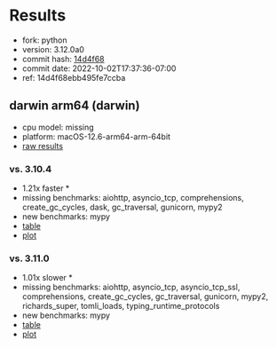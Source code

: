 # Results

- fork: python
- version: 3.12.0a0
- commit hash: [14d4f68](https://github.com/python/cpython/commit/14d4f68)
- commit date: 2022-10-02T17:37:36-07:00
- ref: 14d4f68ebb495fe7ccba

## darwin arm64 (darwin)

- cpu model: missing
- platform: macOS-12.6-arm64-arm-64bit
- [raw results](bm-20221002-darwin-arm64-python-14d4f68ebb495fe7ccba-3.12.0a0-14d4f68.json)

### vs. 3.10.4

- 1.21x faster \*
- missing benchmarks: aiohttp, asyncio_tcp, comprehensions, create_gc_cycles, dask, gc_traversal, gunicorn, mypy2
- new benchmarks: mypy
- [table](bm-20221002-darwin-arm64-python-14d4f68ebb495fe7ccba-3.12.0a0-14d4f68-vs-3.10.4.md)
- [plot](bm-20221002-darwin-arm64-python-14d4f68ebb495fe7ccba-3.12.0a0-14d4f68-vs-3.10.4.png)

### vs. 3.11.0

- 1.01x slower \*
- missing benchmarks: aiohttp, asyncio_tcp, asyncio_tcp_ssl, comprehensions, create_gc_cycles, gc_traversal, gunicorn, mypy2, richards_super, tomli_loads, typing_runtime_protocols
- new benchmarks: mypy
- [table](bm-20221002-darwin-arm64-python-14d4f68ebb495fe7ccba-3.12.0a0-14d4f68-vs-3.11.0.md)
- [plot](bm-20221002-darwin-arm64-python-14d4f68ebb495fe7ccba-3.12.0a0-14d4f68-vs-3.11.0.png)

